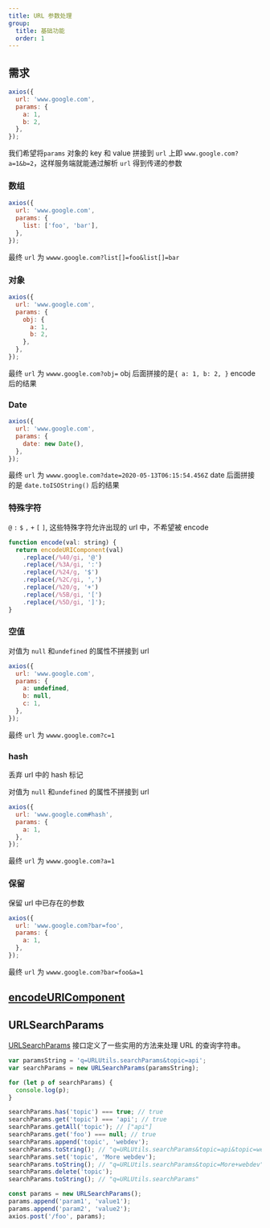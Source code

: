 ```yaml
---
title: URL 参数处理
group:
  title: 基础功能
  order: 1
---
```


## 需求

```js
axios({
  url: 'www.google.com',
  params: {
    a: 1,
    b: 2,
  },
});
```

我们希望将`params` 对象的 key 和 value 拼接到 `url` 上即 `www.google.com?a=1&b=2`，这样服务端就能通过解析 `url` 得到传递的参数

### 数组

```js
axios({
  url: 'www.google.com',
  params: {
    list: ['foo', 'bar'],
  },
});
```

最终 `url` 为 `wwww.google.com?list[]=foo&list[]=bar`

### 对象

```js
axios({
  url: 'www.google.com',
  params: {
    obj: {
      a: 1,
      b: 2,
    },
  },
});
```

最终 `url` 为 `wwww.google.com?obj=` obj 后面拼接的是`{ a: 1, b: 2, }` encode 后的结果

### Date

```js
axios({
  url: 'www.google.com',
  params: {
    date: new Date(),
  },
});
```

最终 `url` 为 `wwww.google.com?date=2020-05-13T06:15:54.456Z` date 后面拼接的是 `date.toISOString()` 后的结果

### 特殊字符

`@` `:` `$` `,` `+` `[` `]`, 这些特殊字符允许出现的 url 中，不希望被 encode

```js
function encode(val: string) {
  return encodeURIComponent(val)
    .replace(/%40/gi, '@')
    .replace(/%3A/gi, ':')
    .replace(/%24/g, '$')
    .replace(/%2C/gi, ',')
    .replace(/%20/g, '+')
    .replace(/%5B/gi, '[')
    .replace(/%5D/gi, ']');
}
```

### 空值

对值为 `null` 和`undefined` 的属性不拼接到 url

```js
axios({
  url: 'www.google.com',
  params: {
    a: undefined,
    b: null,
    c: 1,
  },
});
```

最终 `url` 为 `wwww.google.com?c=1`

### hash

丢弃 url 中的 hash 标记

对值为 `null` 和`undefined` 的属性不拼接到 url

```js
axios({
  url: 'www.google.com#hash',
  params: {
    a: 1,
  },
});
```

最终 `url` 为 `wwww.google.com?a=1`

### 保留

保留 url 中已存在的参数

```js
axios({
  url: 'www.google.com?bar=foo',
  params: {
    a: 1,
  },
});
```

最终 `url` 为 `wwww.google.com?bar=foo&a=1`

## [encodeURIComponent](https://developer.mozilla.org/zh-CN/docs/Web/JavaScript/Reference/Global_Objects/encodeURIComponent)

## URLSearchParams

[URLSearchParams](https://developer.mozilla.org/zh-CN/docs/Web/API/URLSearchParams) 接口定义了一些实用的方法来处理 URL 的查询字符串。

```js
var paramsString = 'q=URLUtils.searchParams&topic=api';
var searchParams = new URLSearchParams(paramsString);

for (let p of searchParams) {
  console.log(p);
}

searchParams.has('topic') === true; // true
searchParams.get('topic') === 'api'; // true
searchParams.getAll('topic'); // ["api"]
searchParams.get('foo') === null; // true
searchParams.append('topic', 'webdev');
searchParams.toString(); // "q=URLUtils.searchParams&topic=api&topic=webdev"
searchParams.set('topic', 'More webdev');
searchParams.toString(); // "q=URLUtils.searchParams&topic=More+webdev"
searchParams.delete('topic');
searchParams.toString(); // "q=URLUtils.searchParams"
```

```js
const params = new URLSearchParams();
params.append('param1', 'value1');
params.append('param2', 'value2');
axios.post('/foo', params);
```
